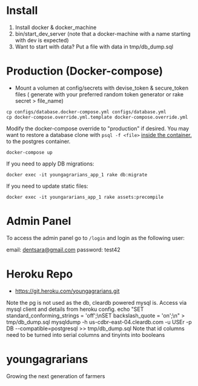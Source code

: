 Install
=======

1. Install docker & docker_machine
2. bin/start_dev_server (note that a docker-machine with a name starting with dev is expected)
3. Want to start with data?  Put a file with data in tmp/db_dump.sql

Production (Docker-compose)
=========

- Mount a volumen at config/secrets with devise_token & secure_token files ( generate with your preferred random token generator or rake secret > file_name)

```
cp configs/database.docker-compose.yml configs/database.yml
cp docker-compose.override.yml.template docker-compose.override.yml
```

Modify the docker-compose override to "production" if desired.
You may want to restore a database clone with `psql -f <file>` [inside the container.](https://hub.docker.com/_/postgres/) to the postgres container.

```
docker-compose up
```

If you need to apply DB migrations:
```
docker exec -it youngagrarians_app_1 rake db:migrate
```

If you need to update static files:
```
docker exec -it youngararians_app_1 rake assets:precompile
```


Admin Panel
===========

To access the admin panel go to `/login` and login as the following user:

email: dentsara@gmail.com
password: test42

Heroku Repo
===========
- https://git.heroku.com/youngagrarians.git

Note the pg is not used as the db, cleardb powered mysql is.  Access via mysql client and details from heroku config.
echo "SET standard_conforming_strings = 'off';\nSET backslash_quote = 'on';\n" > tmp/db_dump.sql
mysqldump -h us-cdbr-east-04.cleardb.com -u USEr -p DB  --compatible=postgresql >> tmp/db_dump.sql
Note that id columns need to be turned into serial columns and tinyints into booleans

youngagrarians
==============

Growing the next generation of farmers
